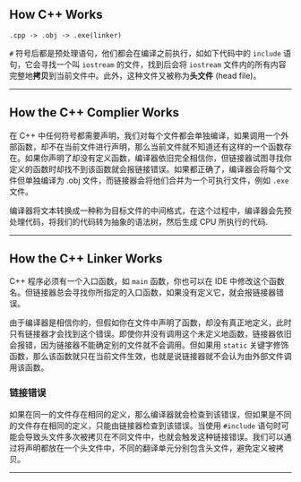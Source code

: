 ## How C++ Works
	.cpp -> .obj -> .exe(linker)
`#` 符号后都是预处理语句，他们都会在编译之前执行，如如下代码中的 `include` 语句，它会寻找一个叫 `iostream` 的文件，找到后会将 `iostream` 文件内的所有内容完整地**拷贝**到当前文件中。此外，这种文件又被称为**头文件** (head file)。
***
## How the C++ Complier Works
在 C++ 中任何符号都需要声明，我们对每个文件都会单独编译，如果调用一个外部函数，却不在当前文件进行声明，那么当前文件就不知道还有这样的一个函数存在。如果你声明了却没有定义函数，编译器依旧完全相信你，但链接器试图寻找你定义的函数时却找不到该函数就会报链接错误。如果都正确了，编译器会将每个文件但单独编译为 .obj 文件，而链接器会将他们合并为一个可执行文件，例如 `.exe` 文件。

编译器将文本转换成一种称为目标文件的中间格式，在这个过程中，编译器会先预处理代码，将我们的代码转为抽象的语法树，然后生成 CPU 所执行的代码.
***
## How the C++ Linker Works 
C++ 程序必须有一个入口函数，如 `main` 函数，你也可以在 IDE 中修改这个函数名。但链接器总会寻找你所指定的入口函数，如果没有定义它，就会报链接器错误。

由于编译器是相信你的，但假如你在文件中声明了函数，却没有真正地定义，此时只有链接器才会找到这个错误。即使你并没有调用这个未定义地函数，链接器依旧会报错，因为链接器不能确定别的文件就不会调用。但如果用 `static` 关键字修饰函数，那么该函数就只在当前文件生效，也就是说链接器就不会认为由外部文件调用该函数。
### 链接错误
如果在同一的文件存在相同的定义，那么编译器就会检查到该错误，但如果是不同的文件存在相同的定义，只能由链接器检查到该错误。当使用 `#include` 语句时可能会导致头文件多次被拷贝在不同文件中，也就会触发这种链接错误。我们可以通过将声明都放在一个头文件中，不同的翻译单元分别包含头文件，避免定义被拷贝。
***


  